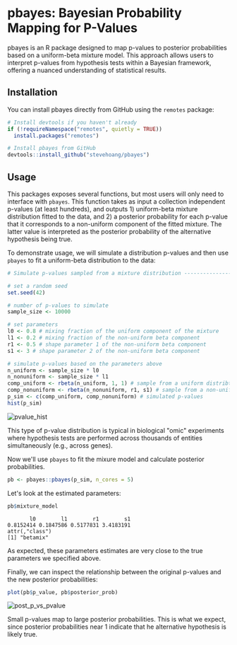 # pbayes: Bayesian Probability Mapping for P-Values

pbayes is an R package designed to map p-values to posterior probabilities based on a uniform-beta mixture model. This approach allows users to interpret p-values from hypothesis tests within a Bayesian framework, offering a nuanced understanding of statistical results.

## Installation

You can install pbayes directly from GitHub using the `remotes` package:

```r
# Install devtools if you haven't already
if (!requireNamespace("remotes", quietly = TRUE))
  install.packages("remotes")

# Install pbayes from GitHub
devtools::install_github("stevehoang/pbayes")
```

## Usage

This packages exposes several functions, but most users will only need to interface with `pbayes`. This function takes as input a collection independent p-values (at least hundreds), and outputs 1) uniform-beta mixture distribution fitted to the data, and 2) a posterior probability for each p-value that it corresponds to a non-uniform component of the fitted mixture. The latter value is interpreted as the posterior probability of the alternative hypothesis being true.

To demonstrate usage, we will simulate a distribution p-values and then use `pbayes` to fit a uniform-beta distribution to the data:

```r
# Simulate p-values sampled from a mixture distribution -------------------

# set a random seed
set.seed(42)

# number of p-values to simulate
sample_size <- 10000

# set parameters 
l0 <- 0.8 # mixing fraction of the uniform component of the mixture
l1 <- 0.2 # mixing fraction of the non-uniform beta component
r1 <- 0.5 # shape parameter 1 of the non-uniform beta component
s1 <- 3 # shape parameter 2 of the non-uniform beta component

# simulate p-values based on the parameters above
n_uniform <- sample_size * l0
n_nonuniform <- sample_size * l1
comp_uniform <- rbeta(n_uniform, 1, 1) # sample from a uniform distribtion
comp_nonuniform <- rbeta(n_nonuniform, r1, s1) # sample from a non-uniform beta
p_sim <- c(comp_uniform, comp_nonuniform) # simulated p-values
hist(p_sim)
```
![pvalue_hist](https://github.com/stevehoang/pbayes/assets/3991279/6aeefa18-b2a4-4dae-b2a5-b46ad5627972)

This type of p-value distribution is typical in biological "omic" experiments where hypothesis tests are performed across thousands of entities simultaneously (e.g., across genes).

Now we'll use `pbayes` to fit the mixure model and calculate posterior probabilities.

```r
pb <- pbayes::pbayes(p_sim, n_cores = 5)
```

Let's look at the estimated parameters:
```r
pb$mixture_model
```
```
       l0        l1        r1        s1 
0.8152414 0.1847586 0.5177831 3.4183191 
attr(,"class")
[1] "betamix"
```
As expected, these parameters estimates are very close to the true parameters we specified above.

Finally, we can inspect the relationship between the original p-values and the new posterior probabilities:

```r
plot(pb$p_value, pb$posterior_prob)
```
![post_p_vs_pvalue](https://github.com/stevehoang/pbayes/assets/3991279/b4855f98-c53c-45f6-9609-1d665e6dee2e)

Small p-values map to large posterior probabilities. This is what we expect, since posterior probabilities near 1 indicate that he alternative hypothesis is likely true.
